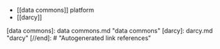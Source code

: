 - [[data commons]] platform
- [[darcy]]

[//begin]: # "Autogenerated link references for markdown compatibility"
[data commons]: data commons.md "data commons"
[darcy]: darcy.md "darcy"
[//end]: # "Autogenerated link references"
